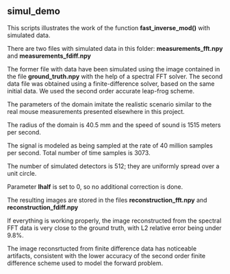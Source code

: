 ## simul_demo


This scripts illustrates the work of the function **fast_inverse_mod()**
with simulated data.

There are two files with simulated data in this folder: **measurements_fft.npy** and **measurements_fdiff.npy**

The former file with data have been simulated using the image contained in
the file **ground_truth.npy** with the help of a spectral FFT solver.
The second data file was obtained using a finite-difference solver, based
on the same initial data. We used the second order accurate leap-frog scheme.

The parameters of the domain imitate the realistic scenario similar
to the real mouse measurements presented elsewhere in this project.

The radius of the domain is 40.5 mm and the speed of sound
is 1515 meters per second.

The signal is modeled as being sampled at the rate of 40 million
samples per second. Total number of time samples is 3073.

The number of simulated detectors is 512; they are uniformly
spread over a unit circle.

Parameter **lhalf** is set to 0, so no additional correction
is done.

The resulting images are  stored in the files **reconstruction_fft.npy**
and **reconstruction_fdiff.npy**

If everything is working properly, the image reconstructed from the
spectral FFT data is very close to the ground truth, with L2 relative
error being under 9.8%.

The image reconsrtucted from finite difference data has noticeable
artifacts, consistent with the lower accuracy of the second order
finite difference scheme used to model the forward problem.





